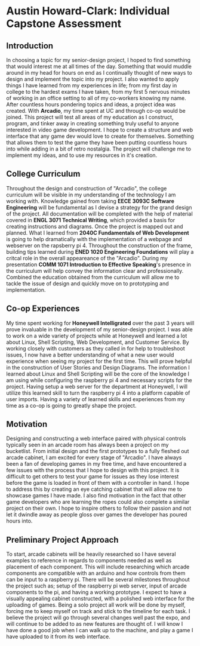 # Austin Howard-Clark: Individual Capstone Assessment
## Introduction
In choosing a topic for my senior-design project, I hoped to find something that would interest me at all times of the day. Something that would muddle around in my head for hours on end as I continually thought of new ways to design and implement the topic into my project. I also wanted to apply things I have learned from my experiences in life; from my first day in college to the hardest exams I have taken, from my first 5 nervous minutes of working in an office setting to all of my co-workers knowing my name. After countless hours pondering topics and ideas, a project idea was created. With **Arcadio**, my time spent at UC and through co-op would be joined. This project will test all areas of my education as I construct, program, and tinker away in creating something truly useful to anyone interested in video game development. I hope to create a structure and web interface that any game dev would love to create for themselves. Something that allows them to test the game they have been putting countless hours into while adding in a bit of retro nostalgia. The project will challenge me to implement my ideas, and to use my resources in it's creation. 

## College Curriculum
Throughout the design and construction of "Arcadio", the college curriculum will be visible in my understanding of the technology I am working with. Knowledge gained from taking **EECE 3093C Software Engineering** will be fundamental as I devise a strategy for the grand design of the project. All documentation will be completed with the help of material covered in **ENGL 3071 Technical Writing**, which provided a basis for creating instructions and diagrams. Once the project is mapped out and planned. What I learned from **2040C Fundamentals of Web Development** is going to help dramatically with the implementation of a webpage and webserver on the rapsberry pi 4. Throughout the construction of the frame, building tips learned during **ENED 1020 Engineering Foundations** will play a critcal role in the overall appeareance of the "Arcadio". During my presentation **COMM 1071 Introduction to Effective Speaking**'s presence in the curriculum will help convey the information clear and professionally. Combined the education obtained from the curriculum will allow me to tackle the issue of design and quickly move on to prototyping and implementation.

## Co-op Experiences
My time spent working for **Honeywell Intelligrated** over the past 3 years will prove invaluable in the development of my senior-design project. I was able to work on a wide variety of projects while at Honeywell and learned a lot about Linux, Shell Scripting, Web Development, and Customer Service. By working closely with customers as they called in for help to troubleshoot issues, I now have a better understanding of what a new user would experience when seeing my project for the first time. This will prove helpful in the construction of User Stories and Design Diagrams. The information I learned about Linux and Shell Scripting will be the core of the knowledge I am using while configuring the raspberry pi 4 and necessary scripts for the project. Having setup a web server for the department at Honeywell, I will utilize this learned skill to turn the raspberry pi 4 into a platform capable of user imports. Having a variety of learned skills and experiences from my time as a co-op is going to greatly shape the project.

## Motivation
Designing and constructing a web interface paired with physical controls typically seen in an arcade room has always been a project on my bucketlist. From initial design and the first prototypes to a fully fleshed out arcade cabinet, I am excited for every stage of "Arcadio". I have always been a fan of developing games in my free time, and have encountered a few issues with the process that I hope to design with this project. It is difficult to get others to test your game for issues as they lose interest before the game is loaded in front of them with a controller in hand. I hope to address this by creating an eye catching cabinet that will allow me to showcase games I have made. I also find motivation in the fact that other game developers who are learning the ropes could also complete a similar project on their own. I hope to inspire others to follow their passion and not let it dwindle away as people gloss over games the developer has poured hours into. 


## Preliminary Project Approach
To start, arcade cabinets will be heavily researched so I have several examples to reference in regards to components needed as well as placement of each component. This will include researching which arcade components are compatible with an arduino and how controls from them can be input to a raspberry pi. There will be several milestones throughout the project such as; setup of the raspberry pi web server, input of arcade components to the pi, and having a working prototype. I expect to have a visually appealing cabinet constructed, with a polished web interface for the uploading of games. Being a solo project all work will be done by myself, forcing me to keep myself on track and stick to the timeline for each task. I believe the project will go through several changes well past the expo, and will continue to be added to as new features are thought of. I will know I have done a good job when I can walk up to the machine, and play a game I have uploaded to it from its web interface.








